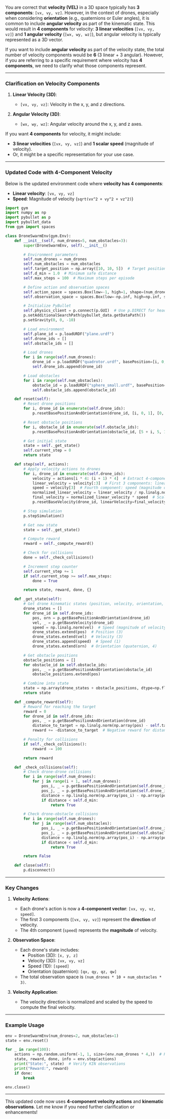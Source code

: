 You are correct that **velocity (VEL)** in a 3D space typically has **3 components**: `[vx, vy, vz]`. However, in the context of drones, especially when considering **orientation** (e.g., quaternions or Euler angles), it is common to include **angular velocity** as part of the kinematic state. This would result in **4 components** for velocity: **3 linear velocities** (`[vx, vy, vz]`) and **1 angular velocity** (`[wx, wy, wz]`), but angular velocity is typically represented as a 3D vector.

If you want to include **angular velocity** as part of the velocity state, the total number of velocity components would be **6** (3 linear + 3 angular). However, if you are referring to a specific requirement where velocity has **4 components**, we need to clarify what those components represent.

---

### **Clarification on Velocity Components**
1. **Linear Velocity (3D)**:
   - `[vx, vy, vz]`: Velocity in the x, y, and z directions.

2. **Angular Velocity (3D)**:
   - `[wx, wy, wz]`: Angular velocity around the x, y, and z axes.

If you want **4 components** for velocity, it might include:
- **3 linear velocities** (`[vx, vy, vz]`) and **1 scalar speed** (magnitude of velocity).
- Or, it might be a specific representation for your use case.

---

### **Updated Code with 4-Component Velocity**
Below is the updated environment code where **velocity has 4 components**:
- **Linear velocity**: `[vx, vy, vz]`
- **Speed**: Magnitude of velocity (`sqrt(vx^2 + vy^2 + vz^2)`)

```python
import gym
import numpy as np
import pybullet as p
import pybullet_data
from gym import spaces

class DroneSwarmEnv(gym.Env):
    def __init__(self, num_drones=5, num_obstacles=3):
        super(DroneSwarmEnv, self).__init__()

        # Environment parameters
        self.num_drones = num_drones
        self.num_obstacles = num_obstacles
        self.target_position = np.array([10, 10, 5])  # Target position for drones
        self.d_min = 1.0  # Minimum safe distance
        self.max_steps = 100  # Maximum steps per episode

        # Define action and observation spaces
        self.action_space = spaces.Box(low=-1, high=1, shape=(num_drones * 4,), dtype=np.float32)  # 4-component velocity actions for each drone
        self.observation_space = spaces.Box(low=-np.inf, high=np.inf, shape=(num_drones * 10 + num_obstacles * 3,), dtype=np.float32)  # Stacked kinematic observations

        # Initialize PyBullet
        self.physics_client = p.connect(p.GUI)  # Use p.DIRECT for headless mode
        p.setAdditionalSearchPath(pybullet_data.getDataPath())
        p.setGravity(0, 0, -10)

        # Load environment
        self.plane_id = p.loadURDF("plane.urdf")
        self.drone_ids = []
        self.obstacle_ids = []

        # Load drones
        for i in range(self.num_drones):
            drone_id = p.loadURDF("quadrotor.urdf", basePosition=[i, 0, 1])
            self.drone_ids.append(drone_id)

        # Load obstacles
        for i in range(self.num_obstacles):
            obstacle_id = p.loadURDF("sphere_small.urdf", basePosition=[5 + i, 5, 1])
            self.obstacle_ids.append(obstacle_id)

    def reset(self):
        # Reset drone positions
        for i, drone_id in enumerate(self.drone_ids):
            p.resetBasePositionAndOrientation(drone_id, [i, 0, 1], [0, 0, 0, 1])

        # Reset obstacle positions
        for i, obstacle_id in enumerate(self.obstacle_ids):
            p.resetBasePositionAndOrientation(obstacle_id, [5 + i, 5, 1], [0, 0, 0, 1])

        # Get initial state
        state = self._get_state()
        self.current_step = 0
        return state

    def step(self, actions):
        # Apply velocity actions to drones
        for i, drone_id in enumerate(self.drone_ids):
            velocity = actions[i * 4: (i + 1) * 4]  # Extract 4-component velocity for each drone
            linear_velocity = velocity[:3]  # First 3 components: linear velocity
            speed = velocity[3]  # Fourth component: speed (magnitude of velocity)
            normalized_linear_velocity = linear_velocity / np.linalg.norm(linear_velocity) if np.linalg.norm(linear_velocity) > 0 else linear_velocity
            final_velocity = normalized_linear_velocity * speed  # Scale by speed
            p.resetBaseVelocity(drone_id, linearVelocity=final_velocity)

        # Step simulation
        p.stepSimulation()

        # Get new state
        state = self._get_state()

        # Compute reward
        reward = self._compute_reward()

        # Check for collisions
        done = self._check_collisions()

        # Increment step counter
        self.current_step += 1
        if self.current_step >= self.max_steps:
            done = True

        return state, reward, done, {}

    def _get_state(self):
        # Get drone kinematic states (position, velocity, orientation, speed)
        drone_states = []
        for drone_id in self.drone_ids:
            pos, orn = p.getBasePositionAndOrientation(drone_id)
            vel, _ = p.getBaseVelocity(drone_id)
            speed = np.linalg.norm(vel)  # Speed (magnitude of velocity)
            drone_states.extend(pos)  # Position (3)
            drone_states.extend(vel)  # Velocity (3)
            drone_states.append(speed)  # Speed (1)
            drone_states.extend(orn)  # Orientation (quaternion, 4)

        # Get obstacle positions
        obstacle_positions = []
        for obstacle_id in self.obstacle_ids:
            pos, _ = p.getBasePositionAndOrientation(obstacle_id)
            obstacle_positions.extend(pos)

        # Combine into state
        state = np.array(drone_states + obstacle_positions, dtype=np.float32)
        return state

    def _compute_reward(self):
        # Reward for reaching the target
        reward = 0
        for drone_id in self.drone_ids:
            pos, _ = p.getBasePositionAndOrientation(drone_id)
            distance_to_target = np.linalg.norm(np.array(pos) - self.target_position)
            reward += -distance_to_target  # Negative reward for distance

        # Penalty for collisions
        if self._check_collisions():
            reward -= 100

        return reward

    def _check_collisions(self):
        # Check drone-drone collisions
        for i in range(self.num_drones):
            for j in range(i + 1, self.num_drones):
                pos_i, _ = p.getBasePositionAndOrientation(self.drone_ids[i])
                pos_j, _ = p.getBasePositionAndOrientation(self.drone_ids[j])
                distance = np.linalg.norm(np.array(pos_i) - np.array(pos_j))
                if distance < self.d_min:
                    return True

        # Check drone-obstacle collisions
        for i in range(self.num_drones):
            for j in range(self.num_obstacles):
                pos_i, _ = p.getBasePositionAndOrientation(self.drone_ids[i])
                pos_j, _ = p.getBasePositionAndOrientation(self.obstacle_ids[j])
                distance = np.linalg.norm(np.array(pos_i) - np.array(pos_j))
                if distance < self.d_min:
                    return True

        return False

    def close(self):
        p.disconnect()
```

---

### **Key Changes**
1. **Velocity Actions**:
   - Each drone's action is now a **4-component vector**: `[vx, vy, vz, speed]`.
   - The first 3 components (`[vx, vy, vz]`) represent the **direction** of velocity.
   - The 4th component (`speed`) represents the **magnitude** of velocity.

2. **Observation Space**:
   - Each drone's state includes:
     - Position (3D): `[x, y, z]`
     - Velocity (3D): `[vx, vy, vz]`
     - Speed (1D): `[speed]`
     - Orientation (quaternion): `[qx, qy, qz, qw]`
   - The total observation space is `(num_drones * 10 + num_obstacles * 3)`.

3. **Velocity Application**:
   - The velocity direction is normalized and scaled by the speed to compute the final velocity.

---

### **Example Usage**
```python
env = DroneSwarmEnv(num_drones=2, num_obstacles=1)
state = env.reset()

for _ in range(100):
    actions = np.random.uniform(-1, 1, size=(env.num_drones * 4,))  # Random 4-component velocity actions
    state, reward, done, info = env.step(actions)
    print("State:", state)  # Verify KIN observations
    print("Reward:", reward)
    if done:
        break

env.close()
```

---

This updated code now uses **4-component velocity actions** and **kinematic observations**. Let me know if you need further clarification or enhancements!
